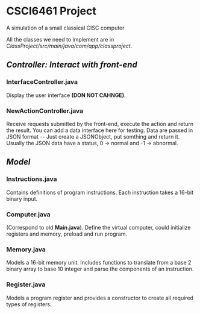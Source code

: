 # CSCI6461 Project
A simulation of a small classical CISC computer  

All the classes we need to implement are in *ClassProject/src/main/java/com/app/classproject*.

## *Controller: Interact with front-end*
### InterfaceController.java ###
Display the user interface **(DON NOT CAHNGE)**.  

### NewActionController.java ###
Receive requests submitted by the front-end, execute the action and return the result. You can add a data interface here for testing. Data are passed in JSON format -- Just create a JSONObject, put somthing and return it. Usually the JSON data have a status, 0 → normal and -1 → abnormal.

## *Model*
### Instructions.java ###
Contains definitions of program instructions. Each instruction takes a 16-bit binary input.  

### Computer.java ###
(Correspond to old **Main.java**). Define the virtual computer, could initialize registers and memory, preload and run program.  

### Memory.java ###
Models a 16-bit memory unit. Includes functions to translate from a base 2 binary array to base 10 integer and parse the components of an instruction.  

### Register.java ###
Models a program register and provides a constructor to create all required types of registers.  
